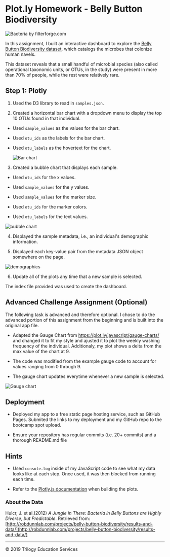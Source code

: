 # Plot.ly Homework - Belly Button Biodiversity

![Bacteria by filterforge.com](Images/bacteria.jpg)

In this assignment, I built an interactive dashboard to explore the [Belly Button Biodiversity dataset](http://robdunnlab.com/projects/belly-button-biodiversity/), which catalogs the microbes that colonize human navels.

This dataset reveals that a small handful of microbial species (also called operational taxonomic units, or OTUs, in the study) were present in more than 70% of people, while the rest were relatively rare.

## Step 1: Plotly

1. Used the D3 library to read in `samples.json`.

2. Created a horizontal bar chart with a dropdown menu to display the top 10 OTUs found in that individual.

* Used `sample_values` as the values for the bar chart.

* Used `otu_ids` as the labels for the bar chart.

* Used `otu_labels` as the hovertext for the chart.

  ![Bar chart](https://user-images.githubusercontent.com/66078772/99419448-c0993f80-28c1-11eb-8de1-07e67010b2e1.png)

3. Created a bubble chart that displays each sample.

* Used `otu_ids` for the x values.

* Used `sample_values` for the y values.

* Used `sample_values` for the marker size.

* Used `otu_ids` for the marker colors.

* Used `otu_labels` for the text values.

![bubble chart](https://user-images.githubusercontent.com/66078772/99419587-e32b5880-28c1-11eb-9719-2d6bcb9131d7.png)

4. Displayed the sample metadata, i.e., an individual's demographic information.

5. Displayed each key-value pair from the metadata JSON object somewhere on the page.

![demographics](https://user-images.githubusercontent.com/66078772/99420386-c2afce00-28c2-11eb-906a-7a6ed5440ad3.PNG)


6. Update all of the plots any time that a new sample is selected.

The index file provided was used to create the dashboard.

## Advanced Challenge Assignment (Optional)

The following task is advanced and therefore optional.  I chose to do the advanced portion of this assignment from the beginning and is built into the original app file.  

* Adapted the Gauge Chart from <https://plot.ly/javascript/gauge-charts/> and changed it to fit my style and ajusted it to plot the weekly washing frequency of the individual.  Additionaly, my plot shows a delta from the max value of the chart at 9. 

* The code was modified from the example gauge code to account for values ranging from 0 through 9.

* The gauge chart updates everytime whenever a new sample is selected.

![Gauge chart](https://user-images.githubusercontent.com/66078772/99420509-e541e700-28c2-11eb-96fd-eb14f729697b.png)

## Deployment

* Deployed my app to a free static page hosting service, such as GitHub Pages. Submited the links to my deployment and my GitHub repo to the bootcamp spot upload.

* Ensure your repository has regular commits (i.e. 20+ commits) and a thorough README.md file

## Hints

* Used `console.log` inside of my JavaScript code to see what my data looks like at each step.  Once used, it was then blocked from running each time.

* Refer to the [Plotly.js documentation](https://plot.ly/javascript/) when building the plots.

### About the Data

Hulcr, J. et al.(2012) _A Jungle in There: Bacteria in Belly Buttons are Highly Diverse, but Predictable_. Retrieved from: [http://robdunnlab.com/projects/belly-button-biodiversity/results-and-data/](http://robdunnlab.com/projects/belly-button-biodiversity/results-and-data/)

- - -

© 2019 Trilogy Education Services
